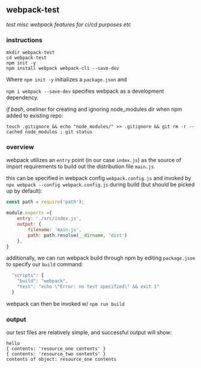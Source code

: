 ## webpack-test

*test misc webpack features for ci/cd purposes etc*

### instructions

```console
mkdir webpack-test
cd webpack-test
npm init -y
npm install webpack webpack-cli --save-dev
```

Where `npm init -y` initializes a `package.json` and

`npm i webpack --save-dev` specifies webpack as a development dependency. 

*if bash*, oneliner for creating and ignoring node_modules dir when npm added to existing repo: 

```console
touch .gitignore && echo "node_modules/" >> .gitignore && git rm -r --cached node_modules ; git status
```

### overview

webpack utilizes an `entry` point (in our case `index.js`) as the source of import requirements to build out the distribution file `main.js`. 

this can be specified in webpack config `webpack.config.js` and invoked by `npx webpack --config webpack.config.js` during build (but should be picked up by default):

```js
const path = require('path');

module.exports ={
    entry: './src/index.js',
    output: {
        filename: 'main.js',
        path: path.resolve(__dirname, 'dist')
    },
}
```

additionally, we can run webpack build through npm by editing `package.json` to specify our `build` command:

```js
  "scripts": {
    "build": "webpack",
    "test": "echo \"Error: no test specified\" && exit 1"
  }
```

webpack can then be invoked w/ `npm run build`

### output

our test files are relatively simple, and successful output will show: 

```console
hello
{ contents: 'resource_one contents' }
{ contents: 'resource_two contents' }
contents of object: resource_one contents
```